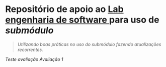 # Repositório de apoio ao <a href="https://github.com/Jonathan-Assis/lab-engenharia-software">Lab engenharia de software </a> para uso de <i>submódulo<i/>
> Utilizando boas práticas no uso do submódulo fazendo atualizações recorrentes.

Teste avaliação
Avaliação 1